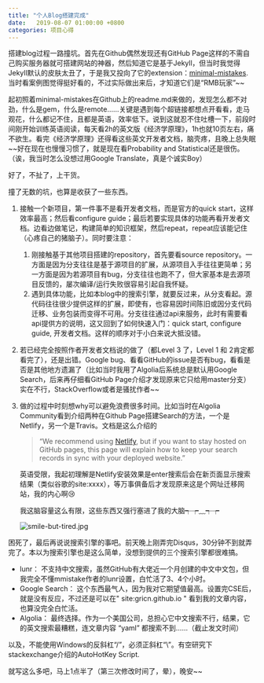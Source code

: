 ```yaml
---
title: "个人Blog搭建完成"
date:   2019-08-07 01:00:00 +0800
categories: 项目心得
---
```


搭建blog过程一路撞坑。首先在Github偶然发现还有GitHub Page这样的不需自己购买服务器就可搭建网站的神器，然后知道它是基于Jekyll，但当时我觉得Jekyll默认的皮肤太丑了，于是我又投向了它的extension：[minimal-mistakes](https://github.com/mmistakes/minimal-mistakes). 当时看案例图觉得挺好看的，不过实际做出来后，才知道它们是“RMB玩家”~~

起初照着minimal-mistakes在Github上的readme.md来做的，发现怎么都不对劲，什么是gem，什么是remote……关键是遇到每个超链接都想点开看看，走马观花，什么都记不住，且都是英语，效率低下。说到这就忍不住吐槽一下，前段时间刚开始训练英语阅读，每天看2h的英文版《经济学原理》，1h也就10页左右，痛不欲生。看完《经济学原理》还得看这些英文开发者文档，脑壳疼，且晚上总失眠~~好在现在也慢慢习惯了，就是现在看Probability and Statistical还是很伤。（诶，我当时怎么没想过用Google Translate，真是个诚实Boy）

好了，不扯了，上干货。

撞了无数的坑，也算是收获了一些东西。

1. 接触一个新项目，第一件事不是看开发者文档，而是官方的quick start，这样效率最高；然后看configure guide；最后若要实现具体的功能再看开发者文档。边看边做笔记，构建简单的知识框架，然后repeat，repeat应该能记住（心疼自己的猪脑子）。同时要注意：
    
    1. 刚接触基于其他项目搭建的repository，首先要看source repository。一方面是因为分支往往是基于源项目的扩展，从源项目入手往往更简单；另一方面是因为若源项目有bug，分支往往也跑不了，但大家基本是去源项目反馈的，屡次编译/运行失败很容易引起自我怀疑。
    2. 遇到具体功能，比如本blog中的搜索引擎，就要反过来，从分支看起。源代码往往很少提供这样的扩展，即使有，也容易因时间陈旧或因分支代码迁移、业务包装而变得不可用。分支往往通过api来服务，此时有需要看api提供方的说明，这又回到了如何快速入门：quick start, configure guide, 开发者文档。这样的顺序对于小白来说大抵没错。
    
2. 若已经完全按照作者开发者文档说的做了（都Level 3 了，Level 1 和 2肯定都看完了），还是出错。Google bug、看看GitHub的issue是否有bug，看看是否是其他地方遗漏了（比如当时我用了Algolia后系统总是默认用Google Search，后来再仔细看GitHub Page介绍才发现原来它只给用master分支）实在不行，StackOverflow或者是骚扰作者~~

3. 做的过程中时刻想why可以避免浪费很多时间。比如当时在Algolia Community看到介绍两种在Github Page搭建Search的方法，一个是Netlify，另一个是Travis。文档是这么介绍的

    > “We recommend using [Netlify](https://community.algolia.com/jekyll-algolia/netlify.html), but if you want to stay hosted on GitHub pages, this page will explain how to keep your search records in sync with your deployed website.”

    英语受限，我起初理解是Netlify安装效果是enter搜索后会在新页面显示搜索结果（类似谷歌的site:xxxx），等万事俱备后才发现原来这是个网址迁移网站，我的内心啊:cry:

    我这脑容量这么有限，这些东西又强行塞进了我的大脑┭┮﹏┭┮ 

    ![smile-but-tired.jpg](https://i.imgur.com/ow07RDr.jpg)


困死了，最后再说说搜索引擎的事吧。前天晚上刚弄完Disqus，30分钟不到就弄完了。本以为搜索引擎也是这么简单，没想到提供的三个搜索引擎都很难搞。

* lunr： 不支持中文搜索，虽然GitHub有大佬近一个月创建的中文中文包，但我完全不懂mmistake作者的lunr设置，白忙活了3、4个小时。
* Google Search： 这个东西最气人，因为我对它期望值最高。设置完CSE后，就是没有反应，不过还是可以在" site:gricn.github.io " 看到我的文章内容，也算没完全白忙活。
* Algolia： 最终选择。作为一个美国公司，总担心它中文搜索不行，结果，它的英文搜索最糟糕，连文章内容 “yaml” 都搜索不到……（截止发文时间）
 
以及，不能使用Windows的反斜杠“/”，必须正斜杠“\”。有空研究下stackexchange介绍的AutoHotKey Script.

就写这么多吧，马上1点半了（第三次修改时间了，晕），晚安~~